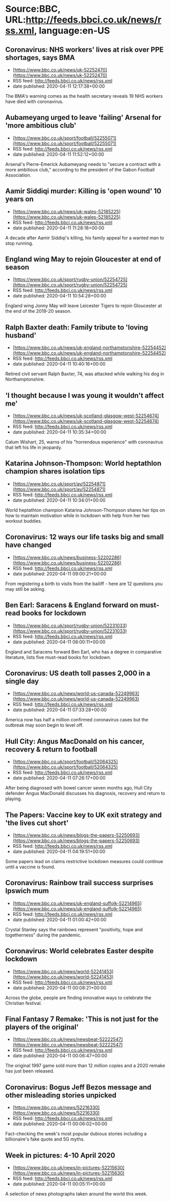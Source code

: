 # Source:BBC, URL:http://feeds.bbci.co.uk/news/rss.xml, language:en-US

## Coronavirus: NHS workers' lives at risk over PPE shortages, says BMA
 - [https://www.bbc.co.uk/news/uk-52252470](https://www.bbc.co.uk/news/uk-52252470)
 - RSS feed: http://feeds.bbci.co.uk/news/rss.xml
 - date published: 2020-04-11 12:17:38+00:00

The BMA's warning comes as the health secretary reveals 19 NHS workers have died with coronavirus.

## Aubameyang urged to leave 'failing' Arsenal for 'more ambitious club'
 - [https://www.bbc.co.uk/sport/football/52255071](https://www.bbc.co.uk/sport/football/52255071)
 - RSS feed: http://feeds.bbci.co.uk/news/rss.xml
 - date published: 2020-04-11 11:52:12+00:00

Arsenal's Pierre-Emerick Aubameyang needs to "secure a contract with a more ambitious club," according to the president of the Gabon Football Association.

## Aamir Siddiqi murder: Killing is 'open wound' 10 years on
 - [https://www.bbc.co.uk/news/uk-wales-52185225](https://www.bbc.co.uk/news/uk-wales-52185225)
 - RSS feed: http://feeds.bbci.co.uk/news/rss.xml
 - date published: 2020-04-11 11:28:18+00:00

A decade after Aamir Siddiqi's killing, his family appeal for a wanted man to stop running.

## England wing May to rejoin Gloucester at end of season
 - [https://www.bbc.co.uk/sport/rugby-union/52254725](https://www.bbc.co.uk/sport/rugby-union/52254725)
 - RSS feed: http://feeds.bbci.co.uk/news/rss.xml
 - date published: 2020-04-11 10:54:28+00:00

England wing Jonny May will leave Leicester Tigers to rejoin Gloucester at the end of the 2019-20 season.

## Ralph Baxter death: Family tribute to 'loving husband'
 - [https://www.bbc.co.uk/news/uk-england-northamptonshire-52254452](https://www.bbc.co.uk/news/uk-england-northamptonshire-52254452)
 - RSS feed: http://feeds.bbci.co.uk/news/rss.xml
 - date published: 2020-04-11 10:40:16+00:00

Retired civil servant Ralph Baxter, 74, was attacked while walking his dog in Northamptonshire.

## 'I thought because I was young it wouldn't affect me'
 - [https://www.bbc.co.uk/news/uk-scotland-glasgow-west-52254674](https://www.bbc.co.uk/news/uk-scotland-glasgow-west-52254674)
 - RSS feed: http://feeds.bbci.co.uk/news/rss.xml
 - date published: 2020-04-11 10:35:34+00:00

Calum Wishart, 25, warns of his "horrendous experience" with coronavirus that left his life in jeopardy.

## Katarina Johnson-Thompson: World heptathlon champion shares isolation tips
 - [https://www.bbc.co.uk/sport/av/52254871](https://www.bbc.co.uk/sport/av/52254871)
 - RSS feed: http://feeds.bbci.co.uk/news/rss.xml
 - date published: 2020-04-11 10:34:01+00:00

World heptathlon champion Katarina Johnson-Thompson shares her tips on how to maintain motivation while in lockdown with help from her two workout buddies.

## Coronavirus: 12 ways our life tasks big and small have changed
 - [https://www.bbc.co.uk/news/business-52202286](https://www.bbc.co.uk/news/business-52202286)
 - RSS feed: http://feeds.bbci.co.uk/news/rss.xml
 - date published: 2020-04-11 09:00:21+00:00

From registering a birth to visits from the bailiff - here are 12 questions you may still be asking.

## Ben Earl: Saracens & England forward on must-read books for lockdown
 - [https://www.bbc.co.uk/sport/rugby-union/52231033](https://www.bbc.co.uk/sport/rugby-union/52231033)
 - RSS feed: http://feeds.bbci.co.uk/news/rss.xml
 - date published: 2020-04-11 08:00:11+00:00

England and Saracens forward Ben Earl, who has a degree in comparative literature, lists five must-read books for lockdown.

## Coronavirus: US death toll passes 2,000 in a single day
 - [https://www.bbc.co.uk/news/world-us-canada-52249963](https://www.bbc.co.uk/news/world-us-canada-52249963)
 - RSS feed: http://feeds.bbci.co.uk/news/rss.xml
 - date published: 2020-04-11 07:33:28+00:00

America now has half a million confirmed coronavirus cases but the outbreak may soon begin to level off.

## Hull City: Angus MacDonald on his cancer, recovery & return to football
 - [https://www.bbc.co.uk/sport/football/52064325](https://www.bbc.co.uk/sport/football/52064325)
 - RSS feed: http://feeds.bbci.co.uk/news/rss.xml
 - date published: 2020-04-11 07:26:17+00:00

After being diagnosed with bowel cancer seven months ago, Hull City defender Angus MacDonald discusses his diagnosis, recovery and return to playing.

## The Papers: Vaccine key to UK exit strategy and 'the lives cut short'
 - [https://www.bbc.co.uk/news/blogs-the-papers-52250693](https://www.bbc.co.uk/news/blogs-the-papers-52250693)
 - RSS feed: http://feeds.bbci.co.uk/news/rss.xml
 - date published: 2020-04-11 04:19:51+00:00

Some papers lead on claims restrictive lockdown measures could continue until a vaccine is found.

## Coronavirus: Rainbow trail success surprises Ipswich mum
 - [https://www.bbc.co.uk/news/uk-england-suffolk-52214965](https://www.bbc.co.uk/news/uk-england-suffolk-52214965)
 - RSS feed: http://feeds.bbci.co.uk/news/rss.xml
 - date published: 2020-04-11 01:00:42+00:00

Crystal Stanley says the rainbows represent "positivity, hope and togetherness" during the pandemic.

## Coronavirus: World celebrates Easter despite lockdown
 - [https://www.bbc.co.uk/news/world-52241453](https://www.bbc.co.uk/news/world-52241453)
 - RSS feed: http://feeds.bbci.co.uk/news/rss.xml
 - date published: 2020-04-11 00:08:21+00:00

Across the globe, people are finding innovative ways to celebrate the Christian festival.

## Final Fantasy 7 Remake: 'This is not just for the players of the original'
 - [https://www.bbc.co.uk/news/newsbeat-52222547](https://www.bbc.co.uk/news/newsbeat-52222547)
 - RSS feed: http://feeds.bbci.co.uk/news/rss.xml
 - date published: 2020-04-11 00:06:47+00:00

The original 1997 game sold more than 12 million copies and a 2020 remake has just been released.

## Coronavirus: Bogus Jeff Bezos message and other misleading stories unpicked
 - [https://www.bbc.co.uk/news/52216330](https://www.bbc.co.uk/news/52216330)
 - RSS feed: http://feeds.bbci.co.uk/news/rss.xml
 - date published: 2020-04-11 00:06:02+00:00

Fact-checking the week's most popular dubious stories including a billionaire's fake quote and 5G myths.

## Week in pictures: 4-10 April 2020
 - [https://www.bbc.co.uk/news/in-pictures-52215630](https://www.bbc.co.uk/news/in-pictures-52215630)
 - RSS feed: http://feeds.bbci.co.uk/news/rss.xml
 - date published: 2020-04-11 00:05:11+00:00

A selection of news photographs taken around the world this week.

